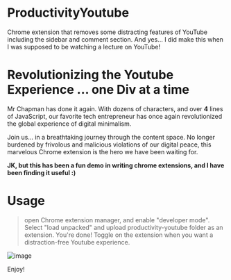 # ProductivityYoutube
Chrome extension that removes some distracting features of YouTube including the sidebar and comment section. And yes... I did make this when I was supposed to be watching a lecture on YouTube!

# Revolutionizing the Youtube Experience ... one Div at a time

Mr Chapman has done it again. With dozens of characters, and over **4** lines of JavaScript, our favorite tech entrepreneur has once again revolutionized the global experience of digital minimalism. 

Join us... in a breathtaking journey through the content space. No longer burdened by frivolous and malicious violations of our digital peace, this marvelous Chrome extension is the hero we have been waiting for.

**JK, but this has been a fun demo in writing chrome extensions, and I have been finding it useful :)**

# Usage

> open Chrome extension manager, and enable "developer mode".
> Select "load unpacked" and upload productivity-youtube folder as an extension.
> You're done! Toggle on the extension when you want a distraction-free Youtube experience. 

![image](https://user-images.githubusercontent.com/16928672/135676546-c4b2f133-2c75-4e20-ad21-d29241b13ba2.png)

Enjoy!
